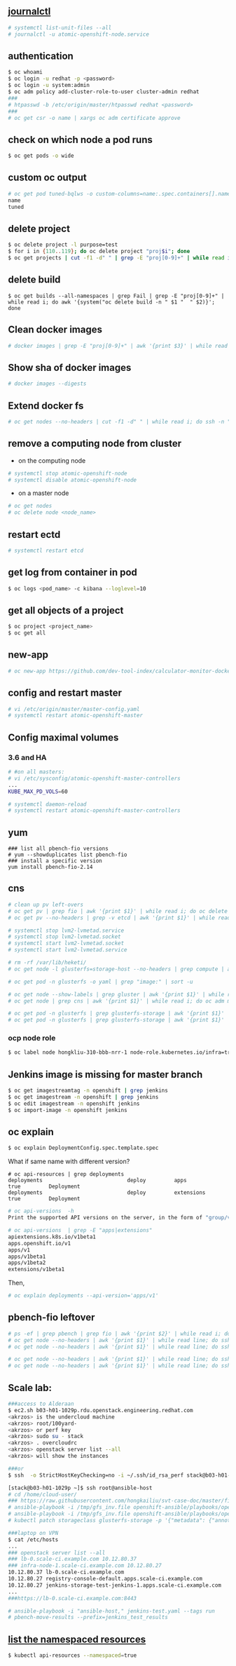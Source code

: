
## [journalctl](https://www.loggly.com/ultimate-guide/using-journalctl/)

```sh
# systemctl list-unit-files --all
# journalctl -u atomic-openshift-node.service
```

## authentication

```sh
$ oc whoami
$ oc login -u redhat -p <password>
$ oc login -u system:admin
$ oc adm policy add-cluster-role-to-user cluster-admin redhat
###
# htpasswd -b /etc/origin/master/htpasswd redhat <password>
###
# oc get csr -o name | xargs oc adm certificate approve
```

## check on which node a pod runs

```sh
$ oc get pods -o wide
```

## custom oc output

```sh
# oc get pod tuned-bqlws -o custom-columns=name:.spec.containers[].name
name
tuned
```

## delete project

```sh
$ oc delete project -l purpose=test
$ for i in {110..119}; do oc delete project "proj$i"; done
$ oc get projects | cut -f1 -d" " | grep -E "proj[0-9]+" | while read i; do oc delete project $i; done
```

## delete build

```
$ oc get builds --all-namespaces | grep Fail | grep -E "proj[0-9]+" | while read i; do awk '{system("oc delete build -n " $1 "  " $2)}'; done
```

## Clean docker images

```sh
# docker images | grep -E "proj[0-9]+" | awk '{print $3}' | while read i; do docker rmi $i; done
```

## Show sha of docker images

```sh
# docker images --digests
```

## Extend docker fs

```sh
# oc get nodes --no-headers | cut -f1 -d" " | while read i; do ssh -n "$i" 'xfs_growfs -d /var/lib/docker/overlay2'; done
```

## remove a computing node from cluster

  - on the computing node

  ```sh
  # systemctl stop atomic-openshift-node
  # systemctl disable atomic-openshift-node
  ```

  - on a master node

  ```sh
  # oc get nodes
  # oc delete node <node_name>
  ```
## restart ectd

```sh
# systemctl restart etcd
```

## get log from container in pod

```sh
$ oc logs <pod_name> -c kibana --loglevel=10
```

## get all objects of a project

```sh
$ oc project <project_name>
$ oc get all
```

## new-app

```sh
# oc new-app https://github.com/dev-tool-index/calculator-monitor-docker
```

## config and restart master

```sh
# vi /etc/origin/master/master-config.yaml
# systemctl restart atomic-openshift-master
```

## Config maximal volumes

### 3.6 and HA

```sh
# #on all masters:
# vi /etc/sysconfig/atomic-openshift-master-controllers
...
KUBE_MAX_PD_VOLS=60

# systemctl daemon-reload
# systemctl restart atomic-openshift-master-controllers
```

## yum

```
### list all pbench-fio versions
# yum --showduplicates list pbench-fio
### install a specific version
yum install pbench-fio-2.14
```


## cns

```sh
# clean up pv left-overs
# oc get pv | grep fio | awk '{print $1}' | while read i; do oc delete pv $i; done
# oc get pv --no-headers | grep -v etcd | awk '{print $1}' | while read i; do oc delete pv $i; done

# systemctl stop lvm2-lvmetad.service 
# systemctl stop lvm2-lvmetad.socket 
# systemctl start lvm2-lvmetad.socket 
# systemctl start lvm2-lvmetad.service 

# rm -rf /var/lib/heketi/
# oc get node -l glusterfs=storage-host --no-headers | grep compute | awk '{print $1}' | while read line; do ssh -n "${line}" 'rm -rfv /var/lib/heketi/'; done

# oc get pod -n glusterfs -o yaml | grep "image:" | sort -u

# oc get node --show-labels | grep gluster | awk '{print $1}' | while read i; do oc adm manage-node $i --schedulable=false; done
# oc get node | grep cns | awk '{print $1}' | while read i; do oc adm manage-node $i --schedulable=false; done

# oc get pod -n glusterfs | grep glusterfs-storage | awk '{print $1}' | while read line; do oc exec -n glusterfs "$line" -- systemctl status gluster-blockd.service; done | grep Active
# oc get pod -n glusterfs | grep glusterfs-storage | awk '{print $1}' | while read line; do oc exec -n glusterfs "$line" -- systemctl status glusterd.service; done | grep Active
```

### ocp node role

```sh
$ oc label node hongkliu-310-bbb-nrr-1 node-role.kubernetes.io/infra=true
```

## Jenkins image is missing for master branch

```sh
$ oc get imagestreamtag -n openshift | grep jenkins
$ oc get imagestream -n openshift | grep jenkins
$ oc edit imagestream -n openshift jenkins
$ oc import-image -n openshift jenkins
```
## oc explain

```sh
$ oc explain DeploymentConfig.spec.template.spec
```

What if same name with different version?

```
# oc api-resources | grep deployments
deployments                           deploy         apps                           true         Deployment
deployments                           deploy         extensions                     true         Deployment
```

```bash
# oc api-versions  -h
Print the supported API versions on the server, in the form of "group/version"

# oc api-versions  | grep -E "apps|extensions"
apiextensions.k8s.io/v1beta1
apps.openshift.io/v1
apps/v1
apps/v1beta1
apps/v1beta2
extensions/v1beta1

```

Then,

```bash
# oc explain deployments --api-version='apps/v1'
```


## pbench-fio leftover

```sh
# ps -ef | grep pbench | grep fio | awk '{print $2}' | while read i; do kill "$i"; done
# oc get node --no-headers | awk '{print $1}' | while read line; do ssh -n "${line}" 'curl -LO https://raw.githubusercontent.com/hongkailiu/svt-case-doc/master/scripts/clean_pbench_processes.sh'; done
# oc get node --no-headers | awk '{print $1}' | while read line; do ssh -n "${line}" 'bash -x ./clean_pbench_processes.sh'; done

# oc get node --no-headers | awk '{print $1}' | while read line; do ssh -n "${line}" 'ps -ef | grep pbench'; done
# oc get node --no-headers | awk '{print $1}' | while read line; do ssh -n "${line}" 'pbench-clear-results'; done

```

## Scale lab:

```sh
###access to Alderaan
$ ec2.sh b03-h01-1029p.rdu.openstack.engineering.redhat.com
<akrzos> is the undercloud machine
<akrzos> root/100yard-
<akrzos> or perf key
<akrzos> sudo su - stack
<akrzos> . overcloudrc
<akrzos> openstack server list --all
<akrzos> will show the instances

###or
$ ssh  -o StrictHostKeyChecking=no -i ~/.ssh/id_rsa_perf stack@b03-h01-1029p.rdu.openstack.engineering.redhat.com

[stack@b03-h01-1029p ~]$ ssh root@ansible-host
# cd /home/cloud-user/
### https://raw.githubusercontent.com/hongkailiu/svt-case-doc/master/files/gfs_inv.file
# ansible-playbook -i /tmp/gfs_inv.file openshift-ansible/playbooks/openshift-glusterfs/uninstall.yml
# ansible-playbook -i /tmp/gfs_inv.file openshift-ansible/playbooks/openshift-glusterfs/config.yml 
# kubectl patch storageclass glusterfs-storage -p '{"metadata": {"annotations":{"storageclass.kubernetes.io/is-default-class":"true"}}}'
```

```sh
###laptop on VPN
$ cat /etc/hosts
...
### openstack server list --all
### lb-0.scale-ci.example.com 10.12.80.37
### infra-node-1.scale-ci.example.com 10.12.80.27
10.12.80.37 lb-0.scale-ci.example.com
10.12.80.27 registry-console-default.apps.scale-ci.example.com
10.12.80.27 jenkins-storage-test-jenkins-1.apps.scale-ci.example.com
...
###https://lb-0.scale-ci.example.com:8443
```

```sh
# ansible-playbook -i "ansible-host," jenkins-test.yaml --tags run
# pbench-move-results --prefix=jenkins_test_results
```

## [list the namespaced resources](https://kubernetes.io/docs/concepts/overview/working-with-objects/namespaces/#not-all-objects-are-in-a-namespace)

```bash
$ kubectl api-resources --namespaced=true

```
